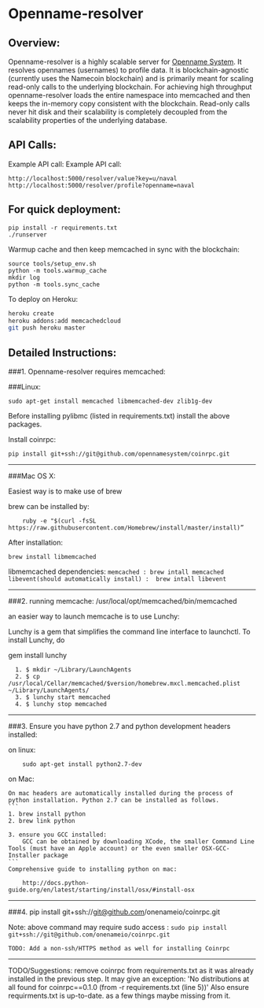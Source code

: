 Openname-resolver
=======

## Overview:

Openname-resolver is a highly scalable server for [Openname System](https://openname.org). It resolves opennames (usernames) to profile data. It is blockchain-agnostic (currently uses the Namecoin blockchain) and is primarily meant for scaling read-only calls to the underlying blockchain. For achieving high throughput openname-resolver loads the entire namespace into memcached and then keeps the in-memory copy consistent with the blockchain. Read-only calls never hit disk and their scalability is completely decoupled from the scalability properties of the underlying database.


## API Calls:

Example API call:
Example API call: 

```
http://localhost:5000/resolver/value?key=u/naval
http://localhost:5000/resolver/profile?openname=naval
```

## For quick deployment:

```
pip install -r requirements.txt
./runserver
```

Warmup cache and then keep memcached in sync with the blockchain:

```
source tools/setup_env.sh
python -m tools.warmup_cache
mkdir log
python -m tools.sync_cache
```

To deploy on Heroku:

```bash
heroku create
heroku addons:add memcachedcloud
git push heroku master
```

## Detailed Instructions:

###1. Openname-resolver requires memcached:

###Linux:
```
sudo apt-get install memcached libmemcached-dev zlib1g-dev
```

Before installing pylibmc (listed in requirements.txt) install the above packages.

Install coinrpc:
```
pip install git+ssh://git@github.com/opennamesystem/coinrpc.git
```

------------------------------------------------------------------
###Mac OS X:

Easiest way is to make use of brew

brew can  be installed by:
```
	ruby -e "$(curl -fsSL https://raw.githubusercontent.com/Homebrew/install/master/install)”
```
After installation:
```
brew install libmemcached
```
libmemcached dependencies: 
		```
		memcached : brew intall memcached 
		libevent(should automatically install) :  brew intall libevent 
		```

------------------------------------------------------------------
###2. running memcache:
/usr/local/opt/memcached/bin/memcached


an easier way to launch memcache is to use Lunchy:

Lunchy is a gem that simplifies the command line interface to launchctl. To install Lunchy, do

gem install lunchy
```
  1. $ mkdir ~/Library/LaunchAgents
  2. $ cp /usr/local/Cellar/memcached/$version/homebrew.mxcl.memcached.plist ~/Library/LaunchAgents/
  3. $ lunchy start memcached
  4. $ lunchy stop memcached
```

------------------------------------------------------------------
###3. Ensure you have python 2.7 and python development headers installed:

on linux:
```
	sudo apt-get install python2.7-dev
```

on Mac:
	
	On mac headers are automatically installed during the process of python installation. Python 2.7 can be installed as follows.
  	```
  	1. brew install python
    2. brew link python

    3. ensure you GCC installed:
    	GCC can be obtained by downloading XCode, the smaller Command Line Tools (must have an Apple account) or the even smaller OSX-GCC-Installer package
    ```
	Comprehensive guide to installing python on mac:
	
		http://docs.python-guide.org/en/latest/starting/install/osx/#install-osx



------------------------------------------------------------------

###4. pip install git+ssh://git@github.com/onenameio/coinrpc.git

Note: above command may require sudo access :
	```
	sudo pip install git+ssh://git@github.com/onenameio/coinrpc.git
	```

	TODO: Add a non-ssh/HTTPS method as well for installing Coinrpc

------------------------------------------------------------------

TODO/Suggestions:
 remove coinrpc from requirements.txt as it was already installed in the previous step. 
 It may give an exception: 'No distributions at all found for coinrpc==0.1.0 (from -r requirements.txt (line 5))'
 Also ensure requirments.txt is up-to-date. as a few things maybe missing from it. 

